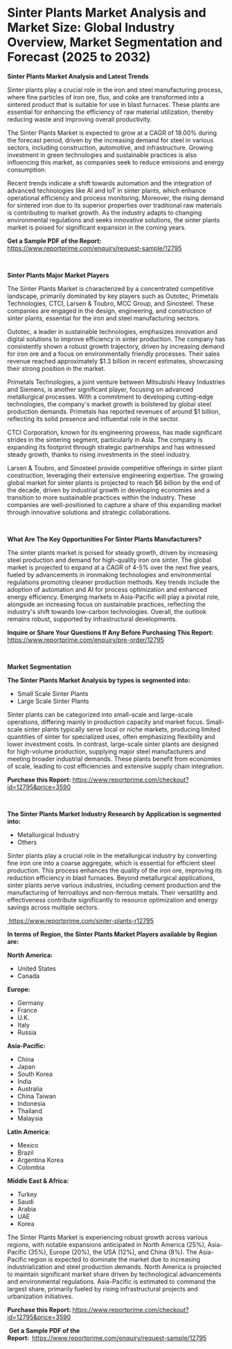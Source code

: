 <p><h1>Sinter Plants Market Analysis and Market Size: Global Industry Overview, Market Segmentation and Forecast (2025 to 2032)</h1></p><p><strong>Sinter Plants Market Analysis and Latest Trends</strong></p>
<p><p>Sinter plants play a crucial role in the iron and steel manufacturing process, where fine particles of iron ore, flux, and coke are transformed into a sintered product that is suitable for use in blast furnaces. These plants are essential for enhancing the efficiency of raw material utilization, thereby reducing waste and improving overall productivity. </p><p>The Sinter Plants Market is expected to grow at a CAGR of 18.00% during the forecast period, driven by the increasing demand for steel in various sectors, including construction, automotive, and infrastructure. Growing investment in green technologies and sustainable practices is also influencing this market, as companies seek to reduce emissions and energy consumption. </p><p>Recent trends indicate a shift towards automation and the integration of advanced technologies like AI and IoT in sinter plants, which enhance operational efficiency and process monitoring. Moreover, the rising demand for sintered iron due to its superior properties over traditional raw materials is contributing to market growth. As the industry adapts to changing environmental regulations and seeks innovative solutions, the sinter plants market is poised for significant expansion in the coming years.</p></p>
<p><strong>Get a Sample PDF of the Report:&nbsp;</strong> <a href="https://www.reportprime.com/enquiry/request-sample/12795?utm_campaign=4436&utm_medium=2&utm_source=Github&utm_content=ia&utm_term=17052025&utm_id=sinter-plants">https://www.reportprime.com/enquiry/request-sample/12795</a></p>
<p>&nbsp;</p>
<p><strong>Sinter Plants Major Market Players</strong></p>
<p><p>The Sinter Plants Market is characterized by a concentrated competitive landscape, primarily dominated by key players such as Outotec, Primetals Technologies, CTCI, Larsen & Toubro, MCC Group, and Sinosteel. These companies are engaged in the design, engineering, and construction of sinter plants, essential for the iron and steel manufacturing sectors.</p><p>Outotec, a leader in sustainable technologies, emphasizes innovation and digital solutions to improve efficiency in sinter production. The company has consistently shown a robust growth trajectory, driven by increasing demand for iron ore and a focus on environmentally friendly processes. Their sales revenue reached approximately $1.3 billion in recent estimates, showcasing their strong position in the market.</p><p>Primetals Technologies, a joint venture between Mitsubishi Heavy Industries and Siemens, is another significant player, focusing on advanced metallurgical processes. With a commitment to developing cutting-edge technologies, the company's market growth is bolstered by global steel production demands. Primetals has reported revenues of around $1 billion, reflecting its solid presence and influential role in the sector.</p><p>CTCI Corporation, known for its engineering prowess, has made significant strides in the sintering segment, particularly in Asia. The company is expanding its footprint through strategic partnerships and has witnessed steady growth, thanks to rising investments in the steel industry.</p><p>Larsen & Toubro, and Sinosteel provide competitive offerings in sinter plant construction, leveraging their extensive engineering expertise. The growing global market for sinter plants is projected to reach $6 billion by the end of the decade, driven by industrial growth in developing economies and a transition to more sustainable practices within the industry. These companies are well-positioned to capture a share of this expanding market through innovative solutions and strategic collaborations.</p></p>
<p>&nbsp;</p>
<p><strong>What Are The Key Opportunities For Sinter Plants Manufacturers?</strong></p>
<p><p>The sinter plants market is poised for steady growth, driven by increasing steel production and demand for high-quality iron ore sinter. The global market is projected to expand at a CAGR of 4-5% over the next five years, fueled by advancements in ironmaking technologies and environmental regulations promoting cleaner production methods. Key trends include the adoption of automation and AI for process optimization and enhanced energy efficiency. Emerging markets in Asia-Pacific will play a pivotal role, alongside an increasing focus on sustainable practices, reflecting the industry's shift towards low-carbon technologies. Overall, the outlook remains robust, supported by infrastructural developments.</p></p>
<p><strong>Inquire or Share Your Questions If Any Before Purchasing This Report:</strong> <a href="https://www.reportprime.com/enquiry/pre-order/12795?utm_campaign=4436&utm_medium=2&utm_source=Github&utm_content=ia&utm_term=17052025&utm_id=sinter-plants">https://www.reportprime.com/enquiry/pre-order/12795</a></p>
<p>&nbsp;</p>
<p><strong>Market Segmentation</strong></p>
<p><strong>The Sinter Plants Market Analysis by types is segmented into:</strong></p>
<p><ul><li>Small Scale Sinter Plants</li><li>Large Scale Sinter Plants</li></ul></p>
<p><p>Sinter plants can be categorized into small-scale and large-scale operations, differing mainly in production capacity and market focus. Small-scale sinter plants typically serve local or niche markets, producing limited quantities of sinter for specialized uses, often emphasizing flexibility and lower investment costs. In contrast, large-scale sinter plants are designed for high-volume production, supplying major steel manufacturers and meeting broader industrial demands. These plants benefit from economies of scale, leading to cost efficiencies and extensive supply chain integration.</p></p>
<p><strong>Purchase this Report:&nbsp;</strong><a href="https://www.reportprime.com/checkout?id=12795&price=3590&utm_campaign=4436&utm_medium=2&utm_source=Github&utm_content=ia&utm_term=17052025&utm_id=sinter-plants">https://www.reportprime.com/checkout?id=12795&price=3590</a></p>
<p>&nbsp;</p>
<p><strong>The Sinter Plants Market Industry Research by Application is segmented into:</strong></p>
<p><ul><li>Metallurgical Industry</li><li>Others</li></ul></p>
<p><p>Sinter plants play a crucial role in the metallurgical industry by converting fine iron ore into a coarse aggregate, which is essential for efficient steel production. This process enhances the quality of the iron ore, improving its reduction efficiency in blast furnaces. Beyond metallurgical applications, sinter plants serve various industries, including cement production and the manufacturing of ferroalloys and non-ferrous metals. Their versatility and effectiveness contribute significantly to resource optimization and energy savings across multiple sectors.</p></p>
<p><a href="https://www.reportprime.com/sinter-plants-r12795?utm_campaign=4436&utm_medium=2&utm_source=Github&utm_content=ia&utm_term=17052025&utm_id=sinter-plants">&nbsp;https://www.reportprime.com/sinter-plants-r12795</a></p>
<p><strong>In terms of Region, the Sinter Plants Market Players available by Region are:</strong></p>
<p>
    <p> <strong> North America: </strong>
        <ul>
            <li>United States</li>
            <li>Canada</li>
        </ul>
        </p> 
    <p> <strong> Europe: </strong>
        <ul>
            <li>Germany</li>
            <li>France</li>
            <li>U.K.</li>
            <li>Italy</li>
            <li>Russia</li>
        </ul>
        </p> 
    <p> <strong> Asia-Pacific: </strong>
        <ul>
            <li>China</li>
            <li>Japan</li>
            <li>South Korea</li>
            <li>India</li>
            <li>Australia</li>
            <li>China Taiwan</li>
            <li>Indonesia</li>
            <li>Thailand</li>
            <li>Malaysia</li>
        </ul>
        </p> 
    <p> <strong> Latin America: </strong>
        <ul>
            <li>Mexico</li>
            <li>Brazil</li>
            <li>Argentina Korea</li>
            <li>Colombia</li>
        </ul>
        </p> 
    <p> <strong> Middle East & Africa: </strong>
        <ul>
            <li>Turkey</li>
            <li>Saudi</li>
            <li>Arabia</li>
            <li>UAE</li>
            <li>Korea</li>
        </ul>
    </p>
    </p>
<p><p>The Sinter Plants Market is experiencing robust growth across various regions, with notable expansions anticipated in North America (25%), Asia-Pacific (35%), Europe (20%), the USA (12%), and China (8%). The Asia-Pacific region is expected to dominate the market due to increasing industrialization and steel production demands. North America is projected to maintain significant market share driven by technological advancements and environmental regulations. Asia-Pacific is estimated to command the largest share, primarily fueled by rising infrastructural projects and urbanization initiatives.</p></p>
<p><strong>Purchase this Report: </strong><a href="https://www.reportprime.com/checkout?id=12795&price=3590&utm_campaign=4436&utm_medium=2&utm_source=Github&utm_content=ia&utm_term=17052025&utm_id=sinter-plants">https://www.reportprime.com/checkout?id=12795&price=3590</a></p>
<p>&nbsp;<strong>Get a Sample PDF of the Report:&nbsp;&nbsp;</strong><a href="https://www.reportprime.com/enquiry/request-sample/12795?utm_campaign=4436&utm_medium=2&utm_source=Github&utm_content=ia&utm_term=17052025&utm_id=sinter-plants">https://www.reportprime.com/enquiry/request-sample/12795</a></p>
<p><strong></strong></p>
<p><p></p><p></p><p></p></p>